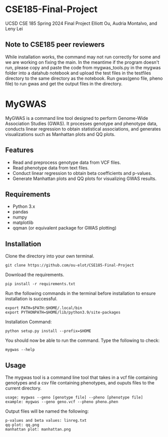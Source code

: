 # CSE185-Final-Project
UCSD CSE 185 Spring 2024 Final Project Elliott Ou, Audria Montalvo, and Leny Lei

## Note to CSE185 peer reviewers
While installation works, the command may not run correctly for some and we are working on fixing the main. In the meantime if the program doesn't run, please copy and paste the code from mygwas_tools.py in the mygwas folder into a datahub notebook and upload the test files in the testfiles directory to the same directory as the notebook. Run gwas(geno file, pheno file) to run gwas and get the output files in the directory. 

# MyGWAS

MyGWAS is a command line tool designed to perform Genome-Wide Association Studies (GWAS). It processes genotype and phenotype data, conducts linear regression to obtain statistical associations, and generates visualizations such as Manhattan plots and QQ plots.

## Features
- Read and preprocess genotype data from VCF files.
- Read phenotype data from text files.
- Conduct linear regression to obtain beta coefficients and p-values.
- Generate Manhattan plots and QQ plots for visualizing GWAS results.

## Requirements
- Python 3.x
- pandas
- numpy
- matplotlib
- qqman (or equivalent package for GWAS plotting)

## Installation
Clone the directory into your own terminal. 
```
git clone https://github.com/ou-elot/CSE185-Final-Project
```

Download the requirements.
```
pip install -r requirements.txt
```

Run the following commands in the terminal before installation to ensure installation is successful.
```
export PATH=$PATH:$HOME/.local/bin
export PYTHONPATH=$HOME/lib/python3.9/site-packages
```

Installation Command:
```
python setup.py install --prefix=$HOME
```

You should now be able to run the command. Type the following to check:
```
mygwas --help
```
## Usage
The mygwas tool is a command line tool that takes in a vcf file containing genotypes and a csv file containing phenotypes, and ouputs files to the current directory.
```
usage: mygwas --geno [genotype file] --pheno [phenotype file] 
example: mygwas --geno geno.vcf --pheno pheno.phen
```
Output files will be named the following:
```
p-values and beta values: linreg.txt
qq-plot: qq.png
manhattan plot: manhattan.png
```
